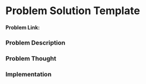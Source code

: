 # Problem Solution Template

#### Problem Link:&#x20;

### &#x20;Problem Description



### Problem Thought



### Implementation


